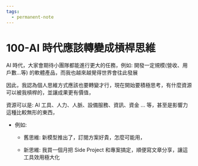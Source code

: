 ```yaml
---
tags:
  - permanent-note
---
```

# 100-AI 時代應該轉變成槓桿思維

AI 時代，大家會期待小團隊都能進行更大的任務，例如: 開發一定規模(營收、用戶數…等) 的軟體產品，而我也越來越覺得世界會往此發展

因此，我認為個人思維方式應該也要轉變才行，現在開始要積極思考，有什麼資源可以被我槓桿的，並讓成果更有價值，

資源可以是: AI 工具、人力、人脈、設備服務、資訊、資金 … 等，甚至是影響力這種比較無形的東西，

- 例如: 

   - 舊思維: 新模型推出了，訂閱方案好貴，怎麼可能用，

   - 新思維: 我買一個月把 Side Project 和專案搞定，順便寫文章分享，讓這工具效用極大化